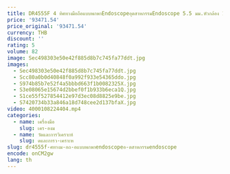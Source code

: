 ```yaml
---
title: DR4555F 4 ทิศทางมือถือแบบพกพาEndoscopeอุตสาหกรรมEndoscope 5.5 มม.หัวกล้อง 1.5M
price: '93471.54'
price_original: '93471.54'
currency: THB
discount: ''
rating: 5
volume: 82
image: Sec498303e50e42f885d8b7c745fa77ddt.jpg
images:
  - Sec498303e50e42f885d8b7c745fa77ddt.jpg
  - Scc80a0b0d40848f0a992f933e54365ddo.jpg
  - S974b85b7e52f4a5bbbd663f1b0082325X.jpg
  - S3e08065e15674d2bbef0f1b933b6eca1Q.jpg
  - S1ce55f527854412e97d3ec08d8825e9be.jpg
  - S7420734b33a846a18d748cee2d137bfaX.jpg
video: 4000108224404.mp4
categories:
  - name: เครื่องมือ
    slug: เคร-องม
  - name: วัดและการวิเคราะห์
    slug: ดและการว-เคราะห
slug: dr4555f-ศทางม-อถ-อแบบพกพาendoscopeอ-ตสาหกรรมendoscope
encode: onCM2gw
lang: th
---
```

  